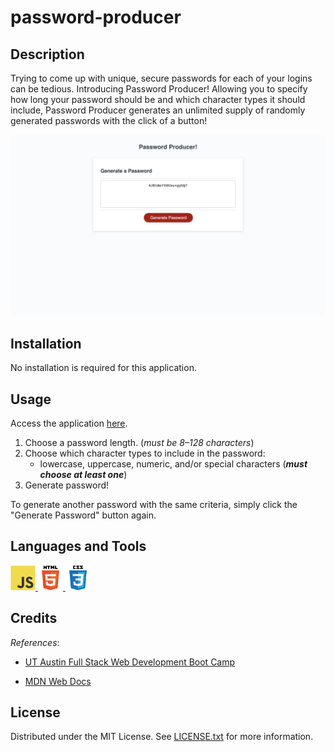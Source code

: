 # password-producer

## Description

Trying to come up with unique, secure passwords for each of your logins can be tedious. Introducing Password Producer! Allowing you to specify how long your password should be and which character types it should include, Password Producer generates an unlimited supply of randomly generated passwords with the click of a button!

![Password generator web application](./assets/img/app.png)

## Installation

No installation is required for this application.

## Usage

Access the application [here](https://kierstenv.github.io/password-producer/).
1. Choose a password length. (*must be 8–128 characters*)
2. Choose which character types to include in the password:
    - lowercase, uppercase, numeric, and/or special characters (***must choose at least one***)
3. Generate password!
<p>To generate another password with the same criteria, simply click the "Generate Password" button again.</p>

## Languages and Tools

<a href="https://developer.mozilla.org/en-US/docs/Web/JavaScript" target="_blank" rel="noreferrer"> <img src="https://raw.githubusercontent.com/devicons/devicon/master/icons/javascript/javascript-original.svg" alt="javascript" width="40" height="40"/> </a>
<a href="https://www.w3.org/html/" target="_blank" rel="noreferrer"> <img src="https://raw.githubusercontent.com/devicons/devicon/master/icons/html5/html5-original-wordmark.svg" alt="html5" width="40" height="40"/> </a>
<a href="https://www.w3schools.com/css/" target="_blank" rel="noreferrer"> <img src="https://raw.githubusercontent.com/devicons/devicon/master/icons/css3/css3-original-wordmark.svg" alt="css3" width="40" height="40"/> </a>

## Credits

*References*:
- [UT Austin Full Stack Web Development Boot Camp](https://techbootcamps.utexas.edu/coding/?utm_source=coursereport&utm_medium=ApplyNow)

- [MDN Web Docs](https://developer.mozilla.org/en-US/)

## License

Distributed under the MIT License. See [LICENSE.txt](./LICENSE.txt) for more information.
